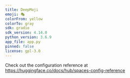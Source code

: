 ```yaml
---
title: DeepMoji
emoji: 🎭
colorFrom: yellow
colorTo: gray
sdk: gradio
sdk_version: 4.14.0
python_version: 3.6.9
app_file: app.py
pinned: false
license: gpl-3.0
---
```


Check out the configuration reference at https://huggingface.co/docs/hub/spaces-config-reference
